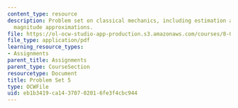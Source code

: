 ```yaml
---
content_type: resource
description: Problem set on classical mechanics, including estimation and order of
  magnitude approximations.
file: https://ol-ocw-studio-app-production.s3.amazonaws.com/courses/8-012-physics-i-classical-mechanics-fall-2008/eb1b3419ca14370702016fe3f4cbc944_ps5.pdf
file_type: application/pdf
learning_resource_types:
- Assignments
parent_title: Assignments
parent_type: CourseSection
resourcetype: Document
title: Problem Set 5
type: OCWFile
uid: eb1b3419-ca14-3707-0201-6fe3f4cbc944
---
```

